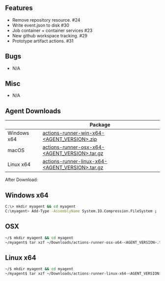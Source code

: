 ## Features
  - Remove repository resource. #24
  - Write event.json to disk #30
  - Job container + container services #23
  - New github workspace tracking. #29
  - Prototype artifact actions. #31

## Bugs
  - N/A

## Misc
  - N/A

## Agent Downloads  

|         | Package                                                                                                       |
| ------- | ----------------------------------------------------------------------------------------------------------- |
| Windows x64 | [actions-runner-win-x64-<AGENT_VERSION>.zip](https://githubassets.azureedge.net/runners/<AGENT_VERSION>/actions-runner-win-x64-<AGENT_VERSION>.zip)      |
| macOS   | [actions-runner-osx-x64-<AGENT_VERSION>.tar.gz](https://githubassets.azureedge.net/runners/<AGENT_VERSION>/actions-runner-osx-x64-<AGENT_VERSION>.tar.gz)   |
| Linux x64  | [actions-runner-linux-x64-<AGENT_VERSION>.tar.gz](https://githubassets.azureedge.net/runners/<AGENT_VERSION>/actions-runner-linux-x64-<AGENT_VERSION>.tar.gz) |

After Download:  

## Windows x64

``` bash
C:\> mkdir myagent && cd myagent
C:\myagent> Add-Type -AssemblyName System.IO.Compression.FileSystem ; [System.IO.Compression.ZipFile]::ExtractToDirectory("$HOME\Downloads\actions-runner-win-x64-<AGENT_VERSION>.zip", "$PWD")
```

## OSX

``` bash
~/$ mkdir myagent && cd myagent
~/myagent$ tar xzf ~/Downloads/actions-runner-osx-x64-<AGENT_VERSION>.tar.gz
```

## Linux x64

``` bash
~/$ mkdir myagent && cd myagent
~/myagent$ tar xzf ~/Downloads/actions-runner-linux-x64-<AGENT_VERSION>.tar.gz
```
